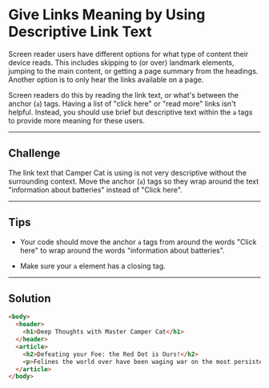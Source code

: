 # Give Links Meaning by Using Descriptive Link Text

Screen reader users have different options for what type of content their device reads. This includes skipping to (or over) landmark elements, jumping to the main content, or getting a page summary from the headings. Another option is to only hear the links available on a page.

Screen readers do this by reading the link text, or what's between the anchor (`a`) tags. Having a list of "click here" or "read more" links isn't helpful. Instead, you should use brief but descriptive text within the `a` tags to provide more meaning for these users.

---

## Challenge

The link text that Camper Cat is using is not very descriptive without the surrounding context. Move the anchor (`a`) tags so they wrap around the text "information about batteries" instead of "Click here".

---

## Tips

- Your code should move the anchor `a` tags from around the words "Click here" to wrap around the words "information about batteries".

- Make sure your `a` element has a closing tag.

---

## Solution

```html
<body>
  <header>
    <h1>Deep Thoughts with Master Camper Cat</h1>
  </header>
  <article>
    <h2>Defeating your Foe: the Red Dot is Ours!</h2>
    <p>Felines the world over have been waging war on the most persistent of foes. This red nemesis combines both cunning stealth and lightening speed. But chin up, fellow fighters, our time for victory may soon be near. Click here for <a href="">information about batteries</a></p>
  </article>
</body>
```